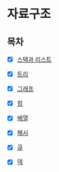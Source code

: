 # 자료구조

## 목차

* [x] [스택과 리스트](https://github.com/99MinSu/CS-Study/blob/main/DataStructure/Stack&List.md)

* [x] [트리](https://github.com/99MinSu/CS-Study/blob/main/DataStructure/Tree.md)

* [x] [그래프](https://github.com/99MinSu/CS-Study/blob/main/DataStructure/Graph.md)

* [x] [힙](https://github.com/99MinSu/CS-Study/blob/main/DataStructure/Heap.md)

* [x] [배열](https://github.com/99MinSu/CS-Study/blob/main/DataStructure/Array.md)

* [x] [해시](https://github.com/99MinSu/CS-Study/blob/main/DataStructure/Hash.md)

* [x] [큐](https://github.com/99MinSu/CS-Study/blob/main/DataStructure/Queue.md)

* [x] [덱](https://github.com/99MinSu/CS-Study/blob/main/DataStructure/Dequeue.md)


